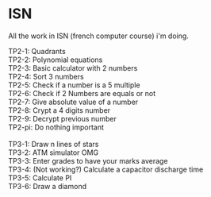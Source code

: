 ISN
===

All the work in ISN (french computer course) i'm doing.

TP2-1: Quadrants<br/>
TP2-2: Polynomial equations<br/>
TP2-3: Basic calculator with 2 numbers<br/>
TP2-4: Sort 3 numbers<br/>
TP2-5: Check if a number is a 5 multiple<br/>
TP2-6: Check if 2 Numbers are equals or not<br/>
TP2-7: Give absolute value of a number<br/>
TP2-8: Crypt a 4 digits number<br/>
TP2-9: Decrypt previous number<br/>
TP2-pi: Do nothing important<br/>
<br/>
TP3-1: Draw n lines of stars<br/>
TP3-2: ATM simulator OMG<br/>
TP3-3: Enter grades to have your marks average<br/>
TP3-4: (Not working?) Calculate a capacitor discharge time<br/>
TP3-5: Calculate PI<br/>
TP3-6: Draw a diamond<br/>
